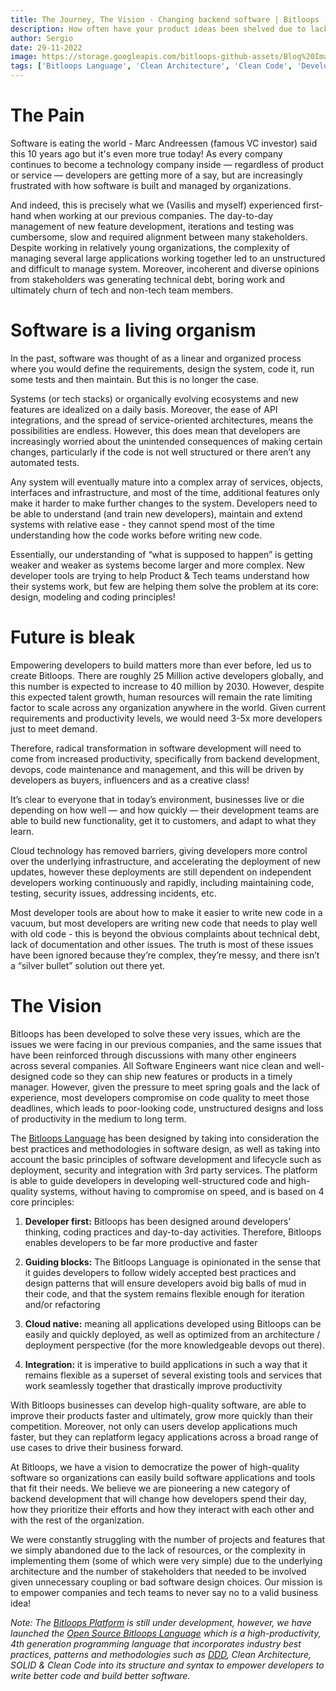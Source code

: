 ```yaml
---
title: The Journey, The Vision - Changing backend software | Bitloops
description: How often have your product ideas been shelved due to lack of resources, or high cost / time to implement? Well, we at Bitloops want to change that!
author: Sergio
date: 29-11-2022
image: https://storage.googleapis.com/bitloops-github-assets/Blog%20Images/luggage.jpg
tags: ['Bitloops Language', 'Clean Architecture', 'Clean Code', 'Developer Productivity']
---
```


# The Pain

Software is eating the world - Marc Andreessen (famous VC investor) said this 10 years ago but it's even more true today! As every company continues to become a technology company inside — regardless of product or service — developers are getting more of a say, but are increasingly frustrated with how software is built and managed by organizations.

And indeed, this is precisely what we (Vasilis and myself) experienced first-hand when working at our previous companies. The day-to-day management of new feature development, iterations and testing was cumbersome, slow and required alignment between many stakeholders. Despite working in relatively young organizations, the complexity of managing several large applications working together led to an unstructured and difficult to manage system. Moreover, incoherent and diverse opinions from stakeholders was generating technical debt, boring work and ultimately churn of tech and non-tech team members. 

# Software is a living organism

In the past, software was thought of as a linear and organized process where you would define the requirements, design the system, code it, run some tests and then maintain. But this is no longer the case. 

Systems (or tech stacks) or organically evolving ecosystems and new features are idealized on a daily basis. Moreover, the ease of API integrations, and the spread of service-oriented architectures, means the possibilities are endless. However, this does mean that developers are increasingly worried about the unintended consequences of making certain changes, particularly if the code is not well structured or there aren’t any automated tests. 

Any system will eventually mature into a complex array of services, objects, interfaces and infrastructure, and most of the time, additional features only make it harder to make further changes to the system. Developers need to be able to understand (and train new developers), maintain and extend systems with relative ease - they cannot spend most of the time understanding how the code works before writing new code. 

Essentially, our understanding of “what is supposed to happen” is getting weaker and weaker as systems become larger and more complex. New developer tools are trying to help Product & Tech teams understand how their systems work, but few are helping them solve the problem at its core: design, modeling and coding principles!


# Future is bleak

Empowering developers to build matters more than ever before, led us to create Bitloops. There are roughly 25 Million active developers globally, and this number is expected to increase to 40 million by 2030. However, despite this expected talent growth, human resources will remain the rate limiting factor to scale across any organization anywhere in the world. Given current requirements and productivity levels, we would need 3-5x more developers just to meet demand. 

Therefore, radical transformation in software development will need to come from increased productivity, specifically from backend development, devops, code maintenance and management, and this will be driven by developers as buyers, influencers and as a creative class!

It’s clear to everyone that in today’s environment, businesses live or die depending on how well — and how quickly — their development teams are able to build new functionality, get it to customers, and adapt to what they learn. 

Cloud technology has removed barriers, giving developers more control over the underlying infrastructure, and accelerating the deployment of new updates, however these deployments are still dependent on independent developers working continuously and rapidly, including maintaining code, testing, security issues, addressing incidents, etc. 

Most developer tools are about how to make it easier to write new code in a vacuum, but most developers are writing new code that needs to play well with old code - this is beyond the obvious complaints about technical debt, lack of documentation and other issues. The truth is most of these issues have been ignored because they’re complex, they’re messy, and there isn’t a “silver bullet” solution out there yet. 

# The Vision

Bitloops has been developed to solve these very issues, which are the issues we were facing in our previous companies, and the same issues that have been reinforced through discussions with many other engineers across several companies. 
All Software Engineers want nice clean and well-designed code so they can ship new features or products in a timely manager. However, given the pressure to meet spring goals and the lack of experience, most developers compromise on code quality to meet those deadlines, which leads to poor-looking code, unstructured designs and loss of productivity in the medium to long term. 

The [Bitloops Language](https://bitloops.com/bitloops-language) has been designed by taking into consideration the best practices and methodologies in software design, as well as taking into account the basic principles of software development and lifecycle such as deployment, security and integration with 3rd party services. The platform is able to guide developers in developing well-structured code and high-quality systems, without having to compromise on speed, and is based on 4 core principles:

1. **Developer first:** Bitloops has been designed around developers’ thinking, coding practices and day-to-day activities. Therefore, Bitloops enables developers to be far more productive and faster 

2. **Guiding blocks:** The Bitloops Language is opinionated in the sense that it guides developers to follow widely accepted best practices and design patterns that will ensure developers avoid big balls of mud in their code, and that the system remains flexible enough for iteration and/or refactoring 

3. **Cloud native:** meaning all applications developed using Bitloops can be easily and quickly deployed, as well as optimized from an architecture / deployment perspective (for the more knowledgeable devops out there). 

4. **Integration:** it is imperative to build applications in such a way that it remains flexible as a superset of several existing tools and services that work seamlessly together that drastically improve productivity

With Bitloops businesses can develop high-quality software, are able to improve their products faster and ultimately, grow more quickly than their competition. Moreover, not only can users develop applications much faster, but they can replatform legacy applications across a broad range of use cases to drive their business forward. 

At Bitloops, we have a vision to democratize the power of high-quality software so organizations can easily build software applications and tools that fit their needs. We believe we are pioneering a new category of backend development that will change how developers spend their day, how they prioritize their efforts and how they interact with each other and with the rest of the organization. 

We were constantly struggling with the number of projects and features that we simply abandoned due to the lack of resources, or the complexity in implementing them (some of which were very simple) due to the underlying architecture and the number of stakeholders that needed to be involved given unnecessary coupling or bad software design choices. Our mission is to empower companies and tech teams to never say no to a valid business idea! 

*Note: The [Bitloops Platform](https://bitloops.com/) is still under development, however, we have launched the [Open Source Bitloops Language](https://github.com/bitloops/bitloops-language) which is a high-productivity, 4th generation programming language that incorporates industry best practices, patterns and methodologies such as [DDD](https://bitloops.com/docs/bitloops-language/learning/software-design/domain-driven-design), Clean Architecture, SOLID & Clean Code into its structure and syntax to empower developers to write better code and build better software.*
